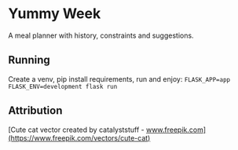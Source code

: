 # Yummy Week
A meal planner with history, constraints and suggestions.

## Running
Create a venv, pip install requirements, run and enjoy:
`FLASK_APP=app FLASK_ENV=development flask run`

## Attribution
[Cute cat vector created by catalyststuff - www.freepik.com](https://www.freepik.com/vectors/cute-cat)
